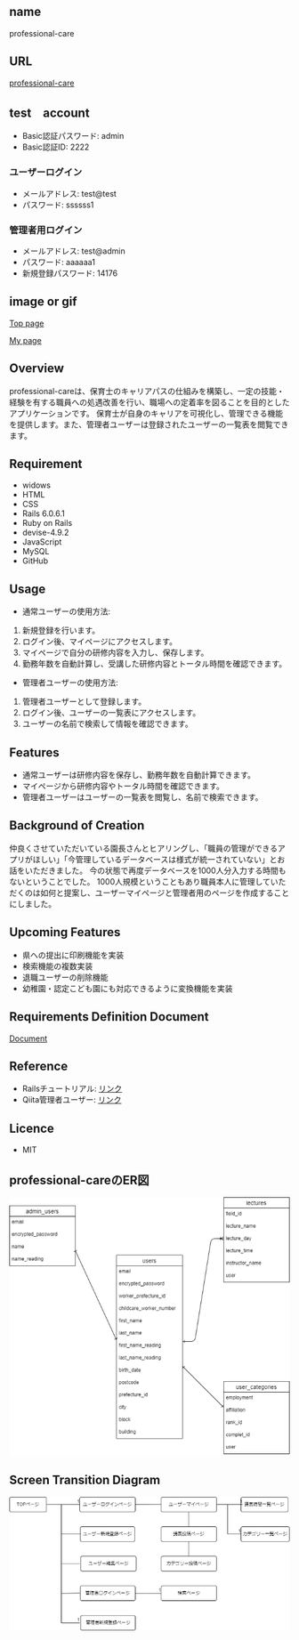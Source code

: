 ## name
professional-care

## URL

[professional-care](https://professional-care.onrender.com/)


## test　account

- Basic認証パスワード: admin
- Basic認証ID: 2222

### ユーザーログイン
- メールアドレス: test@test
- パスワード: ssssss1

### 管理者用ログイン
- メールアドレス: test@admin
- パスワード: aaaaaa1
- 新規登録パスワード: 14176

## image or gif

[Top page](https://gyazo.com/f9735ec8e5e88f2c8583be99abdd4850)

[My page](https://gyazo.com/8fe42dd1b69d982d9a01e0adbc3e9ef8)
## Overview
professional-careは、保育士のキャリアパスの仕組みを構築し、一定の技能・経験を有する職員への処遇改善を行い、職場への定着率を図ることを目的としたアプリケーションです。
保育士が自身のキャリアを可視化し、管理できる機能を提供します。また、管理者ユーザーは登録されたユーザーの一覧表を閲覧できます。

## Requirement
- widows
- HTML
- CSS
- Rails 6.0.6.1
- Ruby on Rails
- devise-4.9.2
- JavaScript
- MySQL
- GitHub

## Usage
- 通常ユーザーの使用方法:

1. 新規登録を行います。
2. ログイン後、マイページにアクセスします。
3. マイページで自分の研修内容を入力し、保存します。
4. 勤務年数を自動計算し、受講した研修内容とトータル時間を確認できます。

- 管理者ユーザーの使用方法:

1. 管理者ユーザーとして登録します。
2. ログイン後、ユーザーの一覧表にアクセスします。
3. ユーザーの名前で検索して情報を確認できます。

## Features

- 通常ユーザーは研修内容を保存し、勤務年数を自動計算できます。
- マイページから研修内容やトータル時間を確認できます。
- 管理者ユーザーはユーザーの一覧表を閲覧し、名前で検索できます。

## Background of Creation
仲良くさせていただいている園長さんとヒアリングし、「職員の管理ができるアプリがほしい」「今管理しているデータベースは様式が統一されていない」とお話をいただきました。
今の状態で再度データベースを1000人分入力する時間もないということでした。
1000人規模ということもあり職員本人に管理していただくのは如何と提案し、ユーザーマイページと管理者用のページを作成することにしました。

## Upcoming Features

- 県への提出に印刷機能を実装
- 検索機能の複数実装
- 退職ユーザーの削除機能
- 幼稚園・認定こども園にも対応できるように変換機能を実装

## Requirements Definition Document

[Document](https://docs.google.com/spreadsheets/d/17722MZKC78i3MzkhQtxadEbGtSCwe7b1vIo-6SNw4Q8/edit#gid=6460289450)


## Reference
- Railsチュートリアル: [リンク](https://railstutorial.jp/chapters/beginning?version=7.0#cha-beginningl)
- Qiita管理者ユーザー: [リンク](https://nllllll.com/ruby-on-rails/rails-devise/)

## Licence
- MIT

## professional-careのER図

![ER Diagram](ER.png)

## Screen Transition Diagram

![Screen Transition Diagramm](document.png)